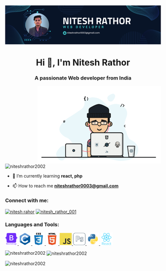 ![logo](https://github.com/NiteshRathor2002/NiteshRathor2002/blob/main/Navy%20Blue%20Geometric%20Technology%20LinkedIn%20Banner.png)
<h1 align="center">Hi 👋, I'm Nitesh Rathor</h1>
<h3 align="center">A passionate Web developer from India</h3>
<img align="right" alt="coding" width="400"
src="https://raw.githubusercontent.com/AlaeddineMessadi/AlaeddineMessadi/main/web-developer-chilling.gif">

<p align="left"> <img src="https://komarev.com/ghpvc/?username=niteshrathor2002&label=Profile%20views&color=0e75b6&style=flat" alt="niteshrathor2002" /> </p>

- 🌱 I’m currently learning **react, php**

- 📫 How to reach me **niteshrathor0003@gmail.com**

<h3 align="left">Connect with me:</h3>
<p align="left">
<a href="https://linkedin.com/in/nitesh rahor" target="blank"><img align="center" src="https://raw.githubusercontent.com/rahuldkjain/github-profile-readme-generator/master/src/images/icons/Social/linked-in-alt.svg" alt="nitesh rahor" height="30" width="40" /></a>
<a href="https://instagram.com/nitesh_rathor_001" target="blank"><img align="center" src="https://raw.githubusercontent.com/rahuldkjain/github-profile-readme-generator/master/src/images/icons/Social/instagram.svg" alt="nitesh_rathor_001" height="30" width="40" /></a>
</p>

<h3 align="left">Languages and Tools:</h3>
<p align="left"> <a href="https://getbootstrap.com" target="_blank" rel="noreferrer"> <img src="https://raw.githubusercontent.com/devicons/devicon/master/icons/bootstrap/bootstrap-plain-wordmark.svg" alt="bootstrap" width="40" height="40"/> </a> <a href="https://www.cprogramming.com/" target="_blank" rel="noreferrer"> <img src="https://raw.githubusercontent.com/devicons/devicon/master/icons/c/c-original.svg" alt="c" width="40" height="40"/> </a> <a href="https://www.w3schools.com/css/" target="_blank" rel="noreferrer"> <img src="https://raw.githubusercontent.com/devicons/devicon/master/icons/css3/css3-original-wordmark.svg" alt="css3" width="40" height="40"/> </a> <a href="https://www.w3.org/html/" target="_blank" rel="noreferrer"> <img src="https://raw.githubusercontent.com/devicons/devicon/master/icons/html5/html5-original-wordmark.svg" alt="html5" width="40" height="40"/> </a> <a href="https://developer.mozilla.org/en-US/docs/Web/JavaScript" target="_blank" rel="noreferrer"> <img src="https://raw.githubusercontent.com/devicons/devicon/master/icons/javascript/javascript-original.svg" alt="javascript" width="40" height="40"/> </a> <a href="https://www.photoshop.com/en" target="_blank" rel="noreferrer"> <img src="https://raw.githubusercontent.com/devicons/devicon/master/icons/photoshop/photoshop-line.svg" alt="photoshop" width="40" height="40"/> </a> <a href="https://www.python.org" target="_blank" rel="noreferrer"> <img src="https://raw.githubusercontent.com/devicons/devicon/master/icons/python/python-original.svg" alt="python" width="40" height="40"/> </a> <a href="https://reactjs.org/" target="_blank" rel="noreferrer"> <img src="https://raw.githubusercontent.com/devicons/devicon/master/icons/react/react-original-wordmark.svg" alt="react" width="40" height="40"/> </a> </p>

<p><img align="left" src="https://github-readme-stats.vercel.app/api/top-langs?username=niteshrathor2002&show_icons=true&locale=en&layout=compact" alt="niteshrathor2002" /></p>

<p>&nbsp;<img align="center" src="https://github-readme-stats.vercel.app/api?username=niteshrathor2002&show_icons=true&locale=en" alt="niteshrathor2002" /></p>

<p><img align="center" src="https://github-readme-streak-stats.herokuapp.com/?user=niteshrathor2002&" alt="niteshrathor2002" /></p>


